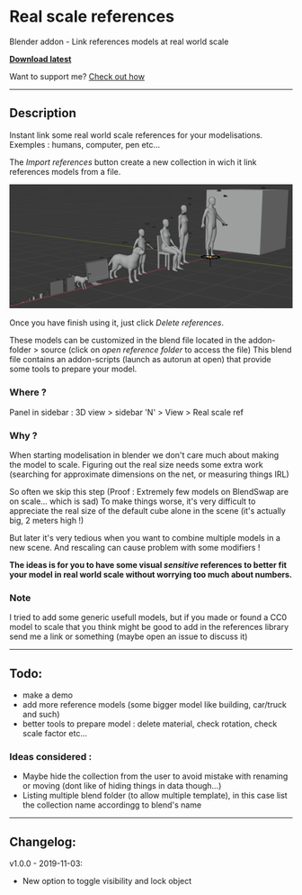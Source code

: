 # Real scale references
Blender addon - Link references models at real world scale

**[Download latest](https://github.com/Pullusb/real_scale_references/archive/master.zip)**

<!-- ### [Demo Youtube](https://youtu.be/Rs4y7DeHkp8) -->
Want to support me? [Check out how](http://www.samuelbernou.fr/donate)

---  

## Description

Instant link some real world scale references for your modelisations.
Exemples : humans, computer, pen etc...

The _Import references_ button create a new collection in wich it link references models from a file.

![scale_ref_example](https://github.com/Pullusb/images_repo/raw/master/RSR_models_increasing.png)

Once you have finish using it, just click _Delete references_.

These models can be customized in the blend file located in the addon-folder > source (click on _open reference folder_ to access the file)
This blend file contains an addon-scripts (launch as autorun at open) that provide some tools to prepare your model.


### Where ?
Panel in sidebar : 3D view > sidebar 'N' > View > Real scale ref

### Why ?

When starting modelisation in blender we don't care much about making the model to scale.
Figuring out the real size needs some extra work (searching for approximate dimensions on the net, or measuring things IRL)

So often we skip this step (Proof : Extremely few models on BlendSwap are on scale... which is sad)
To make things worse, it's very difficult to appreciate the real size of the default cube alone in the scene (it's actually big, 2 meters high !)

But later it's very tedious when you want to combine multiple models in a new scene.
And rescaling can cause problem with some modifiers !

**The ideas is for you to have some visual _sensitive_ references to better fit your model in real world scale without worrying too much about numbers.**



### Note

I tried to add some generic usefull models, but if you made or found a CC0 model to scale that you think might be good to add in the references library send me a link or something (maybe open an issue to discuss it)

---


## Todo:
- make a demo
- add more reference models (some bigger model like building, car/truck and such)
- better tools to prepare model : delete material, check rotation, check scale factor etc...

### Ideas considered :
- Maybe hide the collection from the user to avoid mistake with renaming or moving (dont like of hiding things in data though...)
- Listing multiple blend folder (to allow multiple template), in this case list the collection name accordingg to blend's name


---

## Changelog:

  v1.0.0 - 2019-11-03:
  - New option to toggle visibility and lock object
